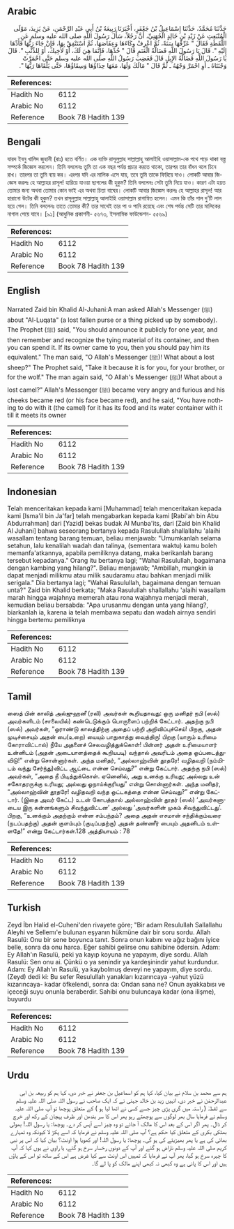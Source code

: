 ## Arabic


<div dir="rtl" lang="ar" style={{fontSize:'larger',backgroundColor:'#f8f9fa',padding:20}}>
حَدَّثَنَا مُحَمَّدٌ، حَدَّثَنَا إِسْمَاعِيلُ بْنُ جَعْفَرٍ، أَخْبَرَنَا رَبِيعَةُ بْنُ أَبِي عَبْدِ الرَّحْمَنِ، عَنْ يَزِيدَ، مَوْلَى الْمُنْبَعِثِ عَنْ زَيْدِ بْنِ خَالِدٍ الْجُهَنِيِّ، أَنَّ رَجُلاً، سَأَلَ رَسُولَ اللَّهِ صلى الله عليه وسلم عَنِ اللُّقَطَةِ فَقَالَ ‏"‏ عَرِّفْهَا سَنَةً، ثُمَّ اعْرِفْ وِكَاءَهَا وَعِفَاصَهَا، ثُمَّ اسْتَنْفِقْ بِهَا، فَإِنْ جَاءَ رَبُّهَا فَأَدِّهَا إِلَيْهِ ‏"‏‏.‏ قَالَ يَا رَسُولَ اللَّهِ فَضَالَّةُ الْغَنَمِ قَالَ ‏"‏ خُذْهَا، فَإِنَّمَا هِيَ لَكَ، أَوْ لأَخِيكَ، أَوْ لِلذِّئْبِ ‏"‏‏.‏ قَالَ يَا رَسُولَ اللَّهِ فَضَالَّةُ الإِبِلِ قَالَ فَغَضِبَ رَسُولُ اللَّهِ صلى الله عليه وسلم حَتَّى احْمَرَّتْ وَجْنَتَاهُ ـ أَوِ احْمَرَّ وَجْهُهُ ـ ثُمَّ قَالَ ‏"‏ مَالَكَ وَلَهَا، مَعَهَا حِذَاؤُهَا وَسِقَاؤُهَا، حَتَّى يَلْقَاهَا رَبُّهَا ‏"‏‏.‏
</div>
<div style={{backgroundColor:'#f8f9fa',padding:20, marginBottom: 10}}><table> <thead> <tr> <th>References:</th> <th></th> </tr> </thead> <tbody><tr><td>Hadith No</td><td>6112</td></tr><tr><td>Arabic No</td><td>6112</td></tr><tr><td>Reference</td><td>Book 78 Hadith 139</td></tr></tbody></table></div>

## Bengali


<div dir="ltr" lang="bn" style={{fontSize:'larger',backgroundColor:'#f8f9fa',padding:20}}>
যায়দ ইবনু খালিদ জুহানী (রাঃ) হতে বর্ণিত। এক ব্যক্তি রাসূলুল্লাহ সাল্লাল্লাহু আলাইহি ওয়াসাল্লাম-কে পথে পড়ে থাকা বস্ত্ত সম্পর্কে জিজ্ঞেস করলেন। তিনি বললেনঃ তুমি তা এক বছর পর্যন্ত প্রচার করতে থাকো, তারপর তার বাঁধন থলে চিনে রাখ। তারপর তা তুমি ব্যয় কর। এরপর যদি এর মালিক এসে যায়, তবে তুমি তাকে ফিরিয়ে দাও। লোকটি আবার জিজ্ঞেস করলঃ হে আল্লাহর রাসূল! হারিয়ে যাওয়া ছাগলের কী হুকুম? তিনি বললেনঃ সেটা তুমি নিয়ে যাও। কারণ এটা হয়ত তোমার জন্য অথবা তোমার কোন ভাই এর অথবা চিতা বাঘের। লোকটি আবার জিজ্ঞেস করলঃ হে আল্লাহর রাসূল! আর হারানো উটের কী হুকুম? তখন রাসূলুল্লাহ সাল্লাল্লাহু আলাইহি ওয়াসাল্লাম রাগান্বিত হলেন। এমন কি তাঁর গাল দু’টি লাল হয়ে গেল। তিনি বললেনঃ তাতে তোমার কী? তার সাথেই তার পা ও পানি রয়েছে এবং শেষ পর্যন্ত সেটি তার মালিকের নাগাল পেয়ে যাবে। [৯১] (আধুনিক প্রকাশনী- ৫৬৭৩, ইসলামিক ফাউন্ডেশন- ৫৫৬৯)
</div>
<div style={{backgroundColor:'#f8f9fa',padding:20, marginBottom: 10}}><table> <thead> <tr> <th>References:</th> <th></th> </tr> </thead> <tbody><tr><td>Hadith No</td><td>6112</td></tr><tr><td>Arabic No</td><td>6112</td></tr><tr><td>Reference</td><td>Book 78 Hadith 139</td></tr></tbody></table></div>

## English


<div dir="ltr" lang="en" style={{fontSize:'larger',backgroundColor:'#f8f9fa',padding:20}}>
Narrated Zaid bin Khalid Al-Juhani:A man asked Allah's Messenger (ﷺ) about "Al-Luqata" (a lost fallen purse or a thing picked up by somebody). The Prophet (ﷺ) said, "You should announce it publicly for one year, and then remember and recognize the tying material of its container, and then you can spend it. If its owner came to you, then you should pay him its equivalent." The man said, "O Allah's Messenger (ﷺ)! What about a lost sheep?" The Prophet said, "Take it because it is for you, for your brother, or for the wolf." The man again said, "O Allah's Messenger (ﷺ)! What about a lost camel?" Allah's Messenger (ﷺ) became very angry and furious and his cheeks became red (or his face became red), and he said, "You have nothing to do with it (the camel) for it has its food and its water container with it till it meets its owner
</div>
<div style={{backgroundColor:'#f8f9fa',padding:20, marginBottom: 10}}><table> <thead> <tr> <th>References:</th> <th></th> </tr> </thead> <tbody><tr><td>Hadith No</td><td>6112</td></tr><tr><td>Arabic No</td><td>6112</td></tr><tr><td>Reference</td><td>Book 78 Hadith 139</td></tr></tbody></table></div>

## Indonesian


<div dir="ltr" lang="id" style={{fontSize:'larger',backgroundColor:'#f8f9fa',padding:20}}>
Telah menceritakan kepada kami [Muhammad] telah menceritakan kepada kami [Isma'il bin Ja'far] telah mengabarkan kepada kami [Rabi'ah bin Abu Abdurrahman] dari [Yazid] bekas budak Al Munba'its, dari [Zaid bin Khalid Al Juhani] bahwa seseorang bertanya kepada Rasulullah shallallahu 'alaihi wasallam tentang barang temuan, beliau menjawab: "Umumkanlah selama setahun, lalu kenalilah wadah dan talinya, (sementara waktu) kamu boleh memanfa'atkannya, apabila pemiliknya datang, maka berikanlah barang tersebut kepadanya." Orang itu bertanya lagi; "Wahai Rasulullah, bagaimana dengan kambing yang hilang?". Beliau menjawab; "Ambillah, mungkin ia dapat menjadi milikmu atau milik saudaramu atau bahkan menjadi milik serigala." Dia bertanya lagi; "Wahai Rasulullah, bagaimana dengan temuan unta?" Zaid bin Khalid berkata; "Maka Rasulullah shallallahu 'alaihi wasallam marah hingga wajahnya memerah atau rona wajahnya menjadi merah, kemudian beliau bersabda: "Apa urusanmu dengan unta yang hilang?, biarkanlah ia, karena ia telah membawa sepatu dan wadah airnya sendiri hingga bertemu pemiliknya
</div>
<div style={{backgroundColor:'#f8f9fa',padding:20, marginBottom: 10}}><table> <thead> <tr> <th>References:</th> <th></th> </tr> </thead> <tbody><tr><td>Hadith No</td><td>6112</td></tr><tr><td>Arabic No</td><td>6112</td></tr><tr><td>Reference</td><td>Book 78 Hadith 139</td></tr></tbody></table></div>

## Tamil


<div dir="ltr" lang="ta" style={{fontSize:'larger',backgroundColor:'#f8f9fa',padding:20}}>
ஸைத் பின் காலித் அல்ஜுஹனீ (ரலி) அவர்கள் கூறியதாவது: ஒரு மனிதர் நபி (ஸல்) அவர்களிடம் (சாலையில்) கண்டெடுக்கும் பொருளைப் பற்றிக் கேட்டார். அதற்கு நபி (ஸல்) அவர்கள், “ஓராண்டு காலத்திற்கு அதைப் பற்றி அறிவிப்புச்செய்! பிறகு, அதன் முடிச்சையும் அதன் பை(உறை) யையும் பாதுகாத்து வைத்திரு! பிறகு (யாரும் உரிமை கோராவிட்டால்) நீயே அதனைச் செலவழித்துக்கொள்! பின்னர் அதன் உரிமையாளர் உன்னிடம் (அதன் அடையாளத்தைக் கூறியபடி) வந்தால் அவரிடம் அதை ஒப்படைத்துவிடு!” என்று சொன்னார்கள். அந்த மனிதர், “அல்லாஹ்வின் தூதரே! வழிதவறி (நம்மிடம் வந்து சேர்ந்து)விட்ட ஆட்டை என்ன செய்வது?” என்று கேட்டார். அதற்கு நபி (ஸல்) அவர்கள், “அதை நீ பிடித்துக்கொள். ஏனெனில், அது உனக்கு உரியது; அல்லது உன் சகோதரருக்கு உரியது; அல்லது ஓநாய்க்குரியது” என்று சொன்னார்கள். அந்த மனிதர், “அல்லாஹ்வின் தூதரே! வழிதவறி வந்த ஒட்டகத்தை என்ன செய்வது?” என்று கேட்டார். (இதை அவர் கேட்ட) உடன் கோபத்தால் அல்லாஹ்வின் தூதர் (ஸல்) ‘அவர்களுடைய இரு கன்னங்களும் சிவந்துவிட்டன’ அல்லது ‘அவர்களின் முகம் சிவந்துவிட்டது’. பிறகு, “உனக்கும் அதற்கும் என்ன சம்பந்தம்? அதை அதன் எசமான் சந்திக்கும்வரை (நடப்பதற்கு) அதன் குளம்பும் (குடிப்பதற்கு) அதன் தண்ணீர் பையும் அதனிடம் உள்ளதே!” என்று கேட்டார்கள்.128 அத்தியாயம் : 78
</div>
<div style={{backgroundColor:'#f8f9fa',padding:20, marginBottom: 10}}><table> <thead> <tr> <th>References:</th> <th></th> </tr> </thead> <tbody><tr><td>Hadith No</td><td>6112</td></tr><tr><td>Arabic No</td><td>6112</td></tr><tr><td>Reference</td><td>Book 78 Hadith 139</td></tr></tbody></table></div>

## Turkish


<div dir="ltr" lang="tr" style={{fontSize:'larger',backgroundColor:'#f8f9fa',padding:20}}>
Zeyd İbn Halid el-Cuheni'den rivayete göre; "Bir adam Resulullah Sallallahu Aleyhi ve Sellemı'e bulunan eşyanın hükmüne dair bir soru sordu. Allah Rasulü: Onu bir sene boyunca tanıt. Sonra onun kabını ve ağız bağını iyice belle, sonra da onu harca. Eğer sahibi gelirse onu sahibine ödersin. Adam: Ey Allah'ın Rasulü, peki ya kayıp koyuna ne yapayım, diye sordu. Allah Rasulü: Sen onu ai. Çünkü o ya senindir ya kardeşinindir yahut kurdundur. Adam: Ey Allah'ın Rasulü, ya kaybolmuş deveyi ne yapayım, diye sordu. (Zeyd) dedi ki: Bu sefer Resulullah yanakları kızarıncaya -yahut yüzü kızarıncaya- kadar öfkelendi, sonra da: Ondan sana ne? Onun ayakkabısı ve içeceği suyu onunla beraberdir. Sahibi onu buluncaya kadar (ona ilişme), buyurdu
</div>
<div style={{backgroundColor:'#f8f9fa',padding:20, marginBottom: 10}}><table> <thead> <tr> <th>References:</th> <th></th> </tr> </thead> <tbody><tr><td>Hadith No</td><td>6112</td></tr><tr><td>Arabic No</td><td>6112</td></tr><tr><td>Reference</td><td>Book 78 Hadith 139</td></tr></tbody></table></div>

## Urdu


<div dir="rtl" lang="ur" style={{fontSize:'larger',backgroundColor:'#f8f9fa',padding:20}}>
ہم سے محمد بن سلام نے بیان کیا، کہا ہم کو اسماعیل بن جعفر نے خبر دی، کہا ہم کو ربیعہ بن ابی عبدالرحمٰن نے خبر دی، انہیں زید بن خالد جہنی نے کہ ایک صاحب نے رسول اللہ صلی اللہ علیہ وسلم سے لقطہٰ ( راستہ میں گری پڑی چیز جسے کسی نے اٹھا لیا ہو ) کے متعلق پوچھا تو آپ صلی اللہ علیہ وسلم نے فرمایا سال بھر لوگوں سے پوچھتے رہو پھر اس کا سر بندھن اور ظرف پہچان کے رکھ اور خرچ کر ڈال۔ پھر اگر اس کے بعد اس کا مالک آ جائے تو وہ چیز اسے آپس کر دے۔ پوچھا: یا رسول اللہ! بھولی بھٹکی بکری کے متعلق کیا حکم ہے؟ آپ صلی اللہ علیہ وسلم نے فرمایا کہ اسے پکڑ لا کیونکہ وہ تمہارے بھائی کی ہے یا پھر بھیڑیئے کی ہو گی۔ پوچھا: یا رسول اللہ! اور کھویا ہوا اونٹ؟ بیان کیا کہ اس پر نبی کریم صلی اللہ علیہ وسلم ناراض ہو گئے اور آپ کے دونوں رخسار سرخ ہو گئے، یا راوی نے یوں کہا کہ آپ کا چہرہ سرخ ہو گیا، پھر آپ نے فرمایا کہ تمہیں اس اونٹ سے کیا غرض ہے اس کے ساتھ تو اس کے پاؤں ہیں اور اس کا پانی ہے وہ کبھی نہ کبھی اپنے مالک کو پا لے گا۔
</div>
<div style={{backgroundColor:'#f8f9fa',padding:20, marginBottom: 10}}><table> <thead> <tr> <th>References:</th> <th></th> </tr> </thead> <tbody><tr><td>Hadith No</td><td>6112</td></tr><tr><td>Arabic No</td><td>6112</td></tr><tr><td>Reference</td><td>Book 78 Hadith 139</td></tr></tbody></table></div>